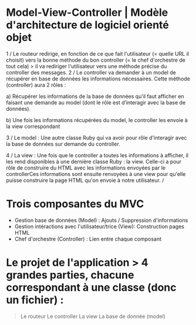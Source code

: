 # Model-View-Controller | Modèle d'architecture de logiciel orienté objet

1 / Le routeur redirige, en fonction de ce que fait l'utilisateur (= quelle URL il choisit) vers la bonne méthode du bon controller (= le chef d'orchestre de tout cela) > il va rediriger l'utilisateur vers une méthode précise du controller des messages.
2 / Le controller va demander à un model de récupérer en base de données les informations nécessaires. Cette méthode (controller) aura 2 rôles : 

a) Récupérer les informations de la base de données qu'il faut afficher en faisant une demande au model (dont le rôle est d’interagir avec la base de données).

b) Une fois les informations récupérées du model, le controller les envoie à la view correspondant

3 / Le model : Une autre classe Ruby qui va avoir pour rôle d'interagir avec la base de données sur demande du controller. 

4 / La view : Une fois que le controller a toutes les informations à afficher, il les rend disponibles à une dernière classe Ruby : la view. Celle-ci a pour rôle de construire du HTML avec les informations envoyées par le controllerCes informations sont ensuite renvoyées à une view pour qu'elle puisse construire la page HTML qu'on envoie à notre utilisateur. 
 / 
# Trois composantes du MVC

- Gestion base de données (Model) : Ajouts / Suppression d'informations
- Gestion intéractions avec l'utilisateur/trice (View): Construction pages HTML
- Chef d'orchestre (Controller) : Lien entre chaque composant

# Le projet de l'application > 4 grandes parties, chacune correspondant à une classe (donc un fichier) :

> Le routeur
> Le controller
> La view
> La base de donnée (model)
